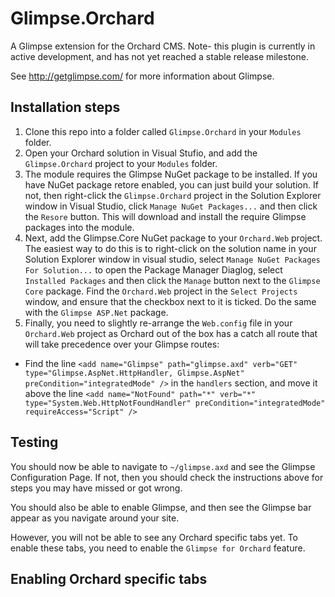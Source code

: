 Glimpse.Orchard
===============

A Glimpse extension for the Orchard CMS. Note- this plugin is currently in active development, and has not yet reached a stable release milestone.

See http://getglimpse.com/ for more information about Glimpse.

## Installation steps 

1. Clone this repo into a folder called `Glimpse.Orchard` in your `Modules` folder.
2. Open your Orchard solution in Visual Stufio, and add the `Glimpse.Orchard` project to your `Modules` folder.
3. The module requires the Glimpse NuGet package to be installed. If you have NuGet package retore enabled, you can just build your solution. If not, then right-click the `Glimpse.Orchard` project in the Solution Explorer window in Visual Studio, click `Manage NuGet Packages...` and then click the `Resore` button. This will download and install the require Glimpse packages into the module.
4. Next, add the Glimpse.Core NuGet package to your `Orchard.Web` project. The easiest way to do this is to right-click on the solution name in your Solution Explorer window in visual studio, select `Manage NuGet Packages For Solution...` to open the Package Manager Diaglog, select `Installed Packages` and then click the `Manage` button next to the `Glimpse Core` package. Find the `Orchard.Web` project in the `Select Projects` window, and ensure that the checkbox next to it is ticked. Do the same with the `Glimpse ASP.Net` package.
5. Finally, you need to slightly re-arrange the `Web.config` file in your `Orchard.Web` project as Orchard out of the box has a catch all route that will take precedence over your Glimpse routes:
  * Find the line `<add name="Glimpse" path="glimpse.axd" verb="GET" type="Glimpse.AspNet.HttpHandler, Glimpse.AspNet" preCondition="integratedMode" />` in the `handlers` section, and move it above the line `<add name="NotFound" path="*" verb="*" type="System.Web.HttpNotFoundHandler" preCondition="integratedMode" requireAccess="Script" />`

## Testing

You should now be able to navigate to `~/glimpse.axd` and see the Glimpse Configuration Page. If not, then you should check the instructions above for steps you may have missed or got wrong.

You should also be able to enable Glimpse, and then see the Glimpse bar appear as you navigate around your site.

However, you will not be able to see any Orchard specific tabs yet. To enable these tabs, you need to enable the `Glimpse for Orchard` feature.

## Enabling Orchard specific tabs
